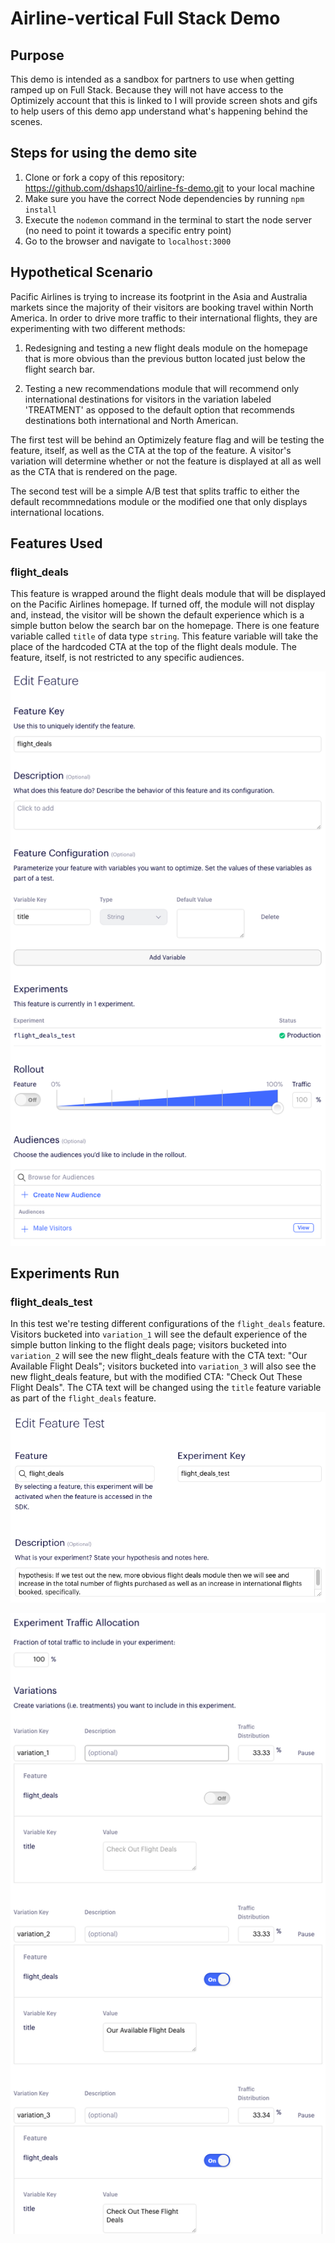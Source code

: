 # Airline-vertical Full Stack Demo

## Purpose

This demo is intended as a sandbox for partners to use when getting ramped up on Full Stack. Because they will not have access to the Optimizely account that this is linked to I will provide screen shots and gifs to help users of this demo app understand what's happening behind the scenes.

## Steps for using the demo site

1. Clone or fork a copy of this repository: https://github.com/dshaps10/airline-fs-demo.git to your local machine
2. Make sure you have the correct Node dependencies by running `npm install`
3. Execute the `nodemon` command in the terminal to start the node server (no need to point it towards a specific entry point)
4. Go to the browser and navigate to `localhost:3000`

## Hypothetical Scenario

Pacific Airlines is  trying to increase its footprint in the Asia and Australia markets since the majority of their visitors are booking travel within North America. In order to drive more traffic to their international flights, they are experimenting with two different methods:

1. Redesigning and testing a new flight deals module on the homepage that is more obvious than the previous button located just below the flight search bar.

2. Testing a new recommendations module that will recommend only international destinations for visitors in the variation labeled 'TREATMENT' as opposed to the default option that recommends destinations both international and North American.

The first test will be behind an Optimizely feature flag and will be testing the feature, itself, as well as the CTA at the top of the feature. A visitor's variation will determine whether or not the feature is displayed at all as well as the CTA that is rendered on the page.

The second test will be a simple A/B test that splits traffic to either the default recommnedations module or the modified one that only displays international locations.

## Features Used

### flight_deals

This feature is wrapped around the flight deals module that will be displayed on the Pacific Airlines homepage. If turned off, the module will not display and, instead, the visitor will be shown the default experience which is a simple button below the search bar on the homepage. There is one feature variable called `title` of data type `string`. This feature variable will take the place of the hardcoded CTA at the top of the flight deals module. The feature, itself, is not restricted to any specific audiences.

![Alt text](https://github.com/dshaps10/airline-fs-demo/blob/master/feature%20screenshot.png)

## Experiments Run

### flight_deals_test

In this test we're testing different configurations of the `flight_deals` feature. Visitors bucketed into `variation_1` will see the default experience of the simple button linking to the flight deals page; visitors bucketed into `variation_2` will see the new flight_deals feature with the CTA text: "Our Available Flight Deals"; visitors bucketed into `variation_3` will also see the new flight_deals feature, but with the modified CTA: "Check Out These Flight Deals". The CTA text will be changed using the `title` feature variable as part of the `flight_deals` feature.

![Alt text](https://github.com/dshaps10/airline-fs-demo/blob/master/feature%20test%20summary.png)

![Alt text](https://github.com/dshaps10/airline-fs-demo/blob/master/feature%20test%20traffic%20allocation.png)